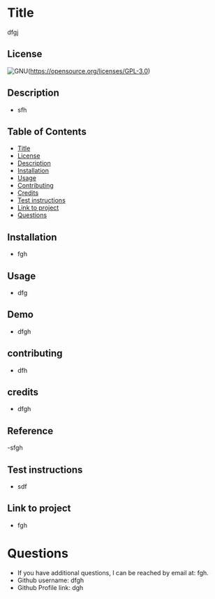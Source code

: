 # Title

dfgj

## License

![GNU](https://img.shields.io/badge/License-GNU-brightgreen.svg)(https://opensource.org/licenses/GPL-3.0)

## Description

- sfh

## Table of Contents

- [Title](#title)
- [License](#license)
- [Description](#description)
- [Installation](#installation)
- [Usage](#usage)
- [Contributing](#contributing)
- [Credits](#credits)
- [Test instructions](#test-instructions)
- [Link to project](#link-to-project)
- [Questions](#questions)

## Installation

- fgh

## Usage

- dfg

## Demo

- dfgh

## contributing

- dfh

## credits

- dfgh

## Reference

-sfgh

## Test instructions

- sdf

## Link to project

- fgh

# Questions

- If you have additional questions, I can be reached by email at: fgh.
- Github username: dfgh
- Github Profile link: dgh
